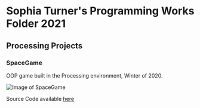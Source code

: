 # Sophia Turner's Programming Works Folder 2021

## Processing Projects

### SpaceGame
OOP game built in the Processing environment, Winter of 2020.

![Image of SpaceGame]()

Source Code available [here](https://github.com/sophturn/ProgrammingPortfolio/tree/gh-pages/src/SpaceGame)

